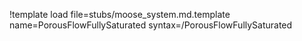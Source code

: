 !template load file=stubs/moose_system.md.template name=PorousFlowFullySaturated syntax=/PorousFlowFullySaturated
